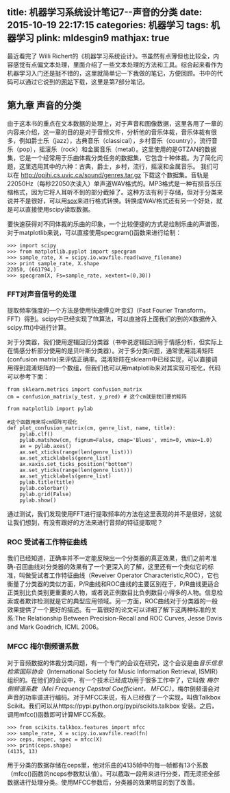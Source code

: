title: 机器学习系统设计笔记7--声音的分类
date: 2015-10-19 22:17:15
categories: 机器学习
tags: 机器学习
plink: mldesgin9
mathjax: true
---

最近看完了 Willi Richert的《机器学习系统设计》。书虽然有点薄但也比较全，内容感觉有点偏文本处理，里面介绍了一些文本处理的方法和工具。综合起来看作为机器学习入门还是挺不错的，这里就简单记一下我做的笔记，方便回顾。书中的代码可以通过它说到的[网站](https://www.packtpub.com/books/content/support/11704)下载，这里是第7部分笔记。

## 第九章 声音的分类

由于这本书的重点在文本数据的处理上，对于声音和图像数据，这里各用了一章的内容来介绍，这一章的目的是对于音频文件，分析他的音乐体裁，音乐体裁有很多，例如爵士乐（jazz），古典音乐（classical），乡村音乐（country），流行音乐（pop），摇滚乐（rock）和金属音乐（metal）。这里使用的是GTZAN的数据集，它是一个经常用于乐曲体裁分类任务的数据集，它包含十种体裁。为了简化问题，这里选用其中的六种：古典，爵士，乡村，流行，摇滚和金属音乐。 我们可以在 http://opihi.cs.uvic.ca/sound/genres.tar.gz 下载这个数据集。音轨是22050Hz（每秒22050次读入）单声道WAV格式的。MP3格式是一种有损音乐压缩格式，因为它将人耳听不到的部分截掉了。这种方法有利于存储，但对于分类来说并不是很好，可以用[sox](http://sox.sourceforge.net)来进行格式转换。转换成WAV格式还有另一个好处，就是可以直接使用scipy读取数据。

要快速获得对不同体裁的乐曲的印象，一个比较便捷的方式是绘制乐曲的声谱图，对于matplotlib来说，可以直接使用specgram()函数来进行绘制：
```
>>> import scipy
>>> from matplotlib.pyplot import specgram
>>> sample_rate, X = scipy.io.wavfile.read(wave_filename)
>>> print sample_rate, X.shape
22050, (661794,)
>>> specgram(X, Fs=sample_rate, xextent=(0,30))
```

### FFT对声音信号的处理

提取频率强度的一个方法是使用快速傅立叶变幻（Fast Fourier Transform， FFT）得到。scipy中已经实现了fft算法，可以直接将上面我们的到的X数据传入scipy.fft()中进行计算。

对于分类器，我们使用逻辑回归分类器（书中说逻辑回归用于情感分析，但实际上在情感分析部分使用的是贝叶斯分类器）。对于多分类问题，通常使用混淆矩阵(confusion matrix)来评估正确率。混淆矩阵在sklearn中已经实现，可以直接调用得到混淆矩阵的一个数组，但我们也可以用matplotlib来对其实现可视化，代码可以参考下面：
```
from sklearn.metrics import confusion_matrix
cm = confusion_matrix(y_test, y_pred) # 这个cm就是我们要的矩阵

from matplotlib import pylab

#这个函数用来将cm矩阵可视化
def plot_confusion_matrix(cm, genre_list, name, title):
    pylab.clf()
    pylab.matshow(cm, fignum=False, cmap='Blues', vmin=0, vmax=1.0)
    ax = pylab.axes()
    ax.set_xticks(range(len(genre_list)))
    ax.set_xticklabels(genre_list)
    ax.xaxis.set_ticks_position("bottom")
    ax.set_yticks(range(len(genre_list)))
    ax.set_yticklabels(genre_list)
    pylab.title(title)
    pylab.colorbar()
    pylab.grid(False)
    pylab.show()
```
通过测试，我们发现使用FFT进行提取频率的方法在这里表现的并不是很好，这就让我们想到，有没有跟好的方法来进行音频的特征提取呢？

### ROC 受试者工作特征曲线

我们已经知道，正确率并不一定能反映出一个分类器的真正效果，我们之前考准确-召回曲线对分类器的效果有了一个更深入的了解，这里还有一个类似它的标准，叫做受试者工作特征曲线（Reveiver Operator Characteristic,ROC），它也衡量了分类器的类似方面，P/R曲线和ROC曲线的主要区别在于，P/R曲线更适合正类别比负类别更重要的人物，或者说正例数目比负例数目小得多的人物。信息检索或者欺诈检测就是它的典型应用领域。另一方面，ROC曲线对于分类器的一般效果提供了一个更好的描述。有一篇很好的论文可以详细了解下这两种标准的关系:The Relationship Between Precision-Recall and ROC Curves, Jesse Davis and Mark Goadrich, ICML 2006。

### MFCC 梅尔倒频谱系数

对于音频数据的体裁分类问题，有一个专门的会议在研究，这个会议是由*音乐信息检索国际协会*（International Society for Music Information Retrieval, ISMIR）组织的。在他们的会议中，有一个技术已经成功用于很多工作中了，它叫做 *梅尔倒频谱系数（Mel Frequency Cepstral Coefficient， MFCC）*，梅尔倒频谱会对声音的功率谱进行编码。对于MFCC来说，有人已经做了一个实现，叫做Talkbox Scikit。我们可以从https://pypi.python.org/pypi/scikits.talkbox 安装。之后，调用mfcc()函数即可计算MFCC系数。
```
>>> from scikits.talkbox.features import mfcc
>>> sample_rate, X = scipy.io.wavfile.read(fn)
>>> ceps, mspec, spec = mfcc(X)
>>> print(ceps.shape)
(4135, 13)
```

用于分类的数据存储在ceps里，他对乐曲的4135帧中的每一帧都有13个系数（mfcc()函数的nceps参数默认值）。可以截取一段用来进行分类，而无须把全部数据进行处理分类。使用MFCC参数后，分类器的效果明显的到了改善。
